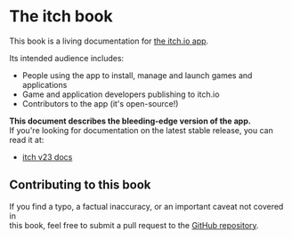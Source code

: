 # The itch book

This book is a living documentation for [the itch.io app](https://itch.io/app).

Its intended audience includes:

* People using the app to install, manage and launch games and applications
* Game and application developers publishing to itch.io
* Contributors to the app \(it's open-source!\)

**This document describes the bleeding-edge version of the app.**  
If you're looking for documentation on the latest stable release, you can read it at:

* [itch v23 docs](http://docs.itch.ovh/itch/v23.6.1/index.html)

## Contributing to this book

If you find a typo, a factual inaccuracy, or an important caveat not covered in  
this book, feel free to submit a pull request to the [GitHub repository](https://github.com/itchio/itch-docs).

